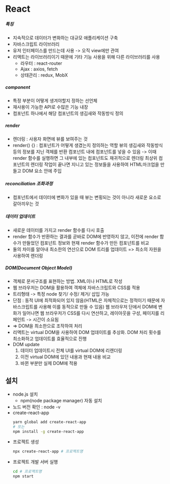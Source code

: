 # React

##### 특징
- 지속적으로 데이터가 변화하는 대규모 애플리케이션 구축
- 자바스크립트 라이브러리
- 유저 인터페이스를 만드는데 사용 -> 오직 view에만 관여
- 리액트는 라이브러리이기 때문에 기타 기능 사용을 위해 다른 라이브러리를 사용
    - 라우터 : react-router
    - Ajax : axios, fetch
    - 상태관리 : redux, MobX

##### component 
- 특정 부분이 어떻게 생겨야할지 정하는 선언체
- 재사용이 가능한 API로 수많은 기능 내장
- 컴포넌트 하나에서 해당 컴포넌트의 생김새와 작동방식 정의

##### render
- 렌더링 : 사용자 화면에 뷰를 보여주는 것
- render() {} : 컴포넌트가 어떻게 생겼는지 정의하는 역할
                뷰의 생김새와 작동방식 등의 정보를 지닌 객체를 반환
                컴포넌트 내에 컴포넌트를 넣을 수 있음
                -> 이때 render 함수를 실행하면 그 내부에 있는 컴포넌트도 재귀적으로 렌더링
                최상위 컴포넌트의 렌더링 작업이 끝나면 지니고 있는 정보들을 사용하여 HTML마크업을 만들고 DOM 요소 안에 주입

##### reconciliation 조화과정
- 컴포넌트에서 데이터에 변화가 있을 때 뷰는 변횡되는 것이 아니라 새로운 요소로 갈아끼우는 것

##### 데이터 업데이트 
- 새로운 데이터를 가지고 render 함수를 다시 호출
- render 함수가 반환하는 결과를 곧바로 DOM에 반영하지 않고, 이전에 render 함수가 만들었던 컴포넌트 정보와 현재 render 함수가 만든 컴포넌트를 비교
- 둘의 차이를 알아내 최소한의 연산으로 DOM 트리를 업데이트
    => 최소의 자원을 사용하여 렌더링

##### DOM(Document Object Model)
- 객체로 문서구조를 표현하는 방법. XML이나 HTML로 작성
- 웹 브라우저는 DOM을 활용하여 객체에 자바스크립트와 CSS를 적용
- 트리형태 -> 특정 node 찾기/ 수정/ 제거/ 삽입 가능
- 단점 : 동적 UI에 최적화되어 있지 않음(HTML은 자체적으로는 정적이기 때문에 자바스크립트를 사용해 이를 동적으로 만들 수 있음)
        웹 브라우저 단에서 DOM에 변화가 일어나면 웹 브라우저가 CSS를 다시 연산하고, 레이아웃을 구성, 페이지를 리페인트 -> 시간이 소요됨
- => DOM을 최소한으로 조작하여 처리
- 리액트는 virtual DOM을 사용하여 DOM 업데이트를 추상화. DOM 처리 횟수를 최소화하고 업데이트를 효율적으로 진행
- DOM update 
    1. 데이터 업데이트시 전체 UI를 virtual DOM에 리렌더링
    2. 이전 virtual DOM에 있던 내용과 현재 내용 비교
    3. 바뀐 부분만 실제 DOM에 적용
## 설치

- node.js 설치
    - npm(node package manager) 자동 설치 
- 노드 버전 확인 : node -v
- create-react-app
    ```bash
    yarn global add create-react-app
    # 또는
    npm install -g create-react-app
    ```
- 프로젝트 생성
    ```bash
    npx create-react-app # 프로젝트명
    ```
- 프로젝트 개발 서버 실행    
    ```bash
    cd # 프로젝트명
    npm start
    ```   